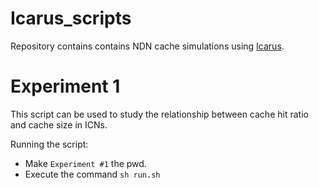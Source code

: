# Icarus_scripts
Repository contains contains NDN cache simulations using [Icarus](http://icarus-sim.github.io/). 

# Experiment 1 
This script can be used to study the relationship between cache hit ratio and cache size in ICNs. 

Running the script:
 - Make `Experiment #1` the pwd. 
 - Execute the command `sh run.sh`

